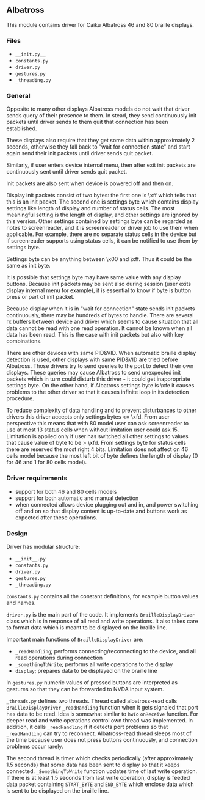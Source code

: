 ## Albatross

This module contains driver for Caiku Albatross 46 and 80 braille displays.

### Files

- `__init.py__`
- `constants.py`
- `driver.py`
- `gestures.py`
- `_threading.py`

### General

Opposite to many other displays Albatross models do not wait that driver
sends query of their presence to them. In stead, they send continuously
init packets until driver sends to them quit that connection has been
established.

These displays also require that they get some data within approximately
2 seconds, otherwise they fall back to "wait for connection state" and
start again send their init packets until driver sends quit packet.

Similarly, if user enters device internal menu, then after exit init packets
are continuously sent until driver sends quit packet.

Init packets are also sent when device is powered off and then on.

Display init packets consist of two bytes: the first one is \xff which tells
that this is an init packet. The second one is settings byte which contains
display settings like length of display and number of status cells.
The most meaningful setting is the length of display, and other settings
are ignored by this version. Other settings contained by settings byte can be
regarded as notes to screenreader, and it is screenreader or driver job to use
them when applicable. For example, there are no separate status cells in
the device but if screenreader supports using status cells, it can be notified
to use them by settings byte.

Settings byte can be anything between \x00 and \xff. Thus it could be the
same as init byte.

It is possible that settings byte may have same value with any display buttons.
Because init packets may be sent also during session (user exits display
internal menu for example), it is essential to know if byte is button press
or part of init packet.

Because display when it is in "wait for connection" state sends init packets
continuously, there may be hundreds of bytes to handle. There are several
rx buffers between device and driver which seems to cause situation that all
data cannot be read with one read operation. It cannot be known when all data
has been read. This is the case with init packets but also with key
combinations.

There are other devices with same PID&VID. When automatic braille display
detection is used, other displays with same PID&VID are tried before Albatross.
Those drivers try to send queries to the port to detect their own displays.
These queries may cause Albatross to send unexpected init packets which in turn
could disturb this driver - it could get inappropriate settings byte. On the
other hand, if Albatross settings byte is \xfe it causes problems to the other
driver so that it causes infinite loop in its detection procedure.

To reduce complexity of data handling and to prevent disturbances to other
drivers this driver accepts only settings bytes <= \xfd. From user perspective
this means that with 80 model user can ask screenreader to use at most 13
status cells when without limitation user could ask 15. Limitation is applied
only if user has switched all other settings to values that cause value of byte
to be > \xfd. From settings byte for status cells there are reserved the most
right 4 bits. Limitation does not affect on 46 cells model because the most
left bit of byte defines the length of display (0 for 46 and 1 for 80 cells
model).

### Driver requirements

- support for both 46 and 80 cells models
- support for both automatic and manual detection
- when connected allows device plugging out and in, and power switching off and
on so that display content is up-to-date and buttons work as expected after
these operations.

### Design

Driver has modular structure:

- `__init__.py`
- `constants.py`
- `driver.py`
- `gestures.py`
- `_threading.py`

`constants.py` contains all the constant definitions, for example button
values and names.

`driver.py` is the main part of the code. It implements `BrailleDisplayDriver`
class which is in response of all read and write operations. It also takes care
to format data which is meant to be displayed on the braille line.

Important main functions of `BrailleDisplayDriver` are:

- `_readHandling`; performs connecting/reconnecting to the device, and all read
operations during connection
- `_somethingToWrite`; performs all write operations to the display
- `display`; prepares data to be displayed on the braille line

In `gestures.py` numeric values of pressed buttons are interpreted as gestures
so that they can be forwarded to NVDA input system.

`_threads.py` defines two threads. Thread called albatross-read calls
`BrailleDisplayDriver` `_readHandling` function when it gets signaled that port
has data to be read. Idea is somewhat similar to `hwIo` `onReceive` function.
For deeper read and write operations control own thread was implemented. In
addition, it calls `_readHandling` if it detects port problems so that
`_readHandling` can try to reconnect. Albatross-read thread sleeps most of the
time because user does not press buttons continuously, and connection problems
occur rarely.

The second thread is timer which checks periodically (after approximately 1.5
seconds) that some data has been sent to display so that it keeps connected.
`_SomethingToWrite` function updates time of last write operation. If there is
at least 1.5 seconds from last write operation, display is feeded data packet
containing `START_BYTE` and `END_BYTE` which enclose data which is sent to be
displayed on the braille line.
